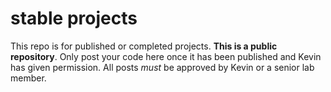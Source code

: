 # stable projects
This repo is for published or completed projects. **This is a public repository**. Only post your code here once it has been published and Kevin has given permission. All posts *must* be approved by Kevin or a senior lab member. 
